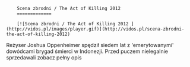
        Scena zbrodni / The Act of Killing 2012 
        =============
        
        [![Scena zbrodni / The Act of Killing 2012 ](http://vidos.pl/images/player.gif)](http://vidos.pl/scena-zbrodni-the-act-of-killing-2012)
        
        
 Reżyser Joshua Oppenheimer spędził siedem lat z 'emerytowanymi' dowódcami brygad śmierci w Indonezji. Przed puczem nielegalnie sprzedawali zobacz pełny opis
    